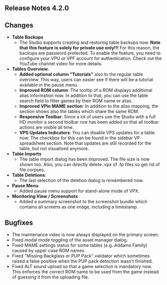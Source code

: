 ## Release Notes 4.2.0

## Changes
- **Table Backups**
  - The Studio supports creating and restoring table backups now. **Note that this feature is solely for private use only!!!** For this reason, the backups are password protected. To enable the feature, you need to configure your VPU or VPF account for authentication. Check out the YouTube channel video for more details.
- **Tables Overview**:
  - **Added optional column "Tutorials"** also to the regular table overview. This way, users can easier see if there will be a tutorial available in the pause menu.
  - **Improved ROM column**: The tooltip of a ROM displays additional alias information now. In addition to that, you can use the table search field to filter games by their ROM name or alias.
  - **Improved VPin MAME section**: In addition to the alias mapping, the section shows also the tables which share the same ROM.
  - **Responsive Toolbar**: Since a lot of users use the Studio with a full HD monitor a second toolbar row has been added so that all toolbar actions are visible all time.
  - **VPS Updates Indicators**: You can disable VPS updates for a table now. The checkbox for this can be found in the sidebar VP spreadsheet section. Note that updates are still recorded for the table, but not visualized anymore.
- **Table Imports**
  - The table import dialog has been improved. The file size is now shown too. Also, you can directly delete .vpx of .fp files so get rid of file corpses.
- **Table Deletions**:
  - The last selection of the deletion dialog is remembered now.
- **Pause Menu**
  - Added pause menu support for stand-alone mode of VPX.
- **Monitoring View / Screenshots**
  - Added a summary screenshot to the screenshot bundle which contains all screens as one image, including a timestamp.

## Bugfixes

- The maintenance video is now always displayed on the primary screen.
- Fixed modal mode toggling of the asset manager dialog.
- Fixed MAME settings status for some tables (e.g. Addams Family) caused by upper case ROM names.
- Fixed "Missing Backglass or PUP Pack" validator which sometimes raised a false positive when the PUP pack detection wasn't finished.
- Fixed ALT sound upload so that a game selection is mandatory now. This enforces the correct ROM name to be used from the game instead of guessing it from the uploading file.


